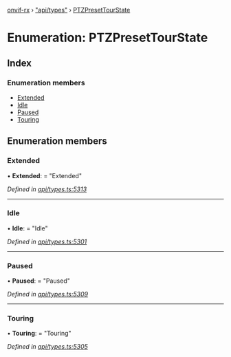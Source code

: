 [onvif-rx](../README.md) › ["api/types"](../modules/_api_types_.md) › [PTZPresetTourState](_api_types_.ptzpresettourstate.md)

# Enumeration: PTZPresetTourState

## Index

### Enumeration members

* [Extended](_api_types_.ptzpresettourstate.md#extended)
* [Idle](_api_types_.ptzpresettourstate.md#idle)
* [Paused](_api_types_.ptzpresettourstate.md#paused)
* [Touring](_api_types_.ptzpresettourstate.md#touring)

## Enumeration members

###  Extended

• **Extended**: = "Extended"

*Defined in [api/types.ts:5313](https://github.com/patrickmichalina/onvif-rx/blob/3e9b152/src/api/types.ts#L5313)*

___

###  Idle

• **Idle**: = "Idle"

*Defined in [api/types.ts:5301](https://github.com/patrickmichalina/onvif-rx/blob/3e9b152/src/api/types.ts#L5301)*

___

###  Paused

• **Paused**: = "Paused"

*Defined in [api/types.ts:5309](https://github.com/patrickmichalina/onvif-rx/blob/3e9b152/src/api/types.ts#L5309)*

___

###  Touring

• **Touring**: = "Touring"

*Defined in [api/types.ts:5305](https://github.com/patrickmichalina/onvif-rx/blob/3e9b152/src/api/types.ts#L5305)*
